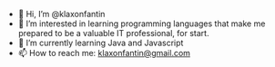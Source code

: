 - 👋 Hi, I’m @klaxonfantin
- 👀 I’m interested in learning programming languages that make me prepared to be a valuable IT professional, for start.
- 🌱 I’m currently learning Java and Javascript
- 📫 How to reach me: klaxonfantin@gmail.com
